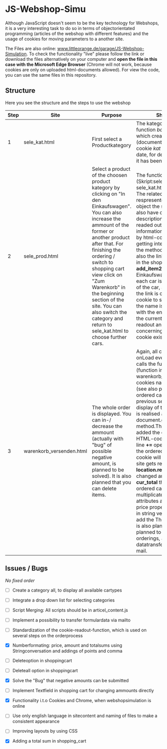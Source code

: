 # JS-Webshop-Simu




Although JavaScript doesn't seem to be the key technology for Webshops, it is a very interesting task to do so in terms of objectorientated programming (articles of the webshop with different features) and the usage of cookies for moving parameters to a another site.

The Files are also online: <a href="http://www.littleorange.de/garage/JS-Webshop-Simulation" target="_blank">www.littleorange.de/garage/JS-Webshop-Simulation</a>.
To check the functionality "live" please follow the link or download the files alternatively on your computer and **open the file in this case with the Microsoft Edge Browser** (Chrome will not work, because cookies are only on uploaded html-documents allowed). For view the code, you can use the same files in this repository.

## Structure

Here you see the structure and the steps to use the webshop

| Step | Site |     Purpose      |          Short Code Description           |
|------|------|------------------|-------------------------------------------|
|   1  | sele_kat.html | First select a Productkategory | The kategory is submitted by the function _bake_ (script on sele_kat.html) which creates the cookie "kat" (document.cookie). Before this, the cookie _kat_ is generated with past expire date, for deleting the "old" kat cookie, if it has been setted before. | 
|   2  |sele_prod.html| Select a product of the choosen product kategory by clicking on "In den Einkaufswagen". You can also increase the ammount of the former or another product after that. For finishing the ordering / switch to shopping cart view click on "Zum Warenkorb" in the beginning section of the site. You can also switch the category and return to sele_kat.html to choose further cars. | The function _t_cookie_readout_ (Skript:sele_prod.html) reads out the in sele_kat.html settet Cookie, named (Kat). The related products are attributes, respresented by the array fzg_list of the object the selected kat. The cars itself also have difference attributes, like description, price or picture, which are readed out. The implementation of the information of the html-site is carried out by html-code, which is dynamically is getting integrated by the DOM-Model via the method _inner HTML_. Through this, also the link is generated to add the car in the shopping-cart (Function **add_item2** in articel_content.js,"In den Einkaufswagen"). The ordered amount of each car is also an attribute of the object of the car, an gets increased by one, if the link is clicked. Simultaneously a cookie to save the amount is generated, the name is the object-name of the car with the ending "\_anzahl". Before this, the current amount is determined by a readout and check of all cookies concerning the described name. If no cookie exists the amount is setted as 1. |
|   3  | warenkorb_versenden.html | The whole order is displayed. You can in-/ decrease the ammount (actually with "bug" of possible negative amount, is planned to be solved). It is also planned that you can delete items. |Again, all cookies are red out using the onLoad event in the body tag, which calls the function **warenkorb_load()** (function in warenkorb_versenden.html).If the cookies name has the ending "\_anzahl" (see also previous point 2) it is a saved, ordered car-type. Also orders of previous sessions are displayed. The display of the table with the ordered data is realised again with the document.getElementById(..)**.innerHTML** method.The stringvariable therefor gets added the order data - embedded in HTML-code - of each car-type line by line **+=** operator. By in- or decreasing the ordered amount, the concerning cookie will be updated set. After this, the site gets reloaded with the **location.reload()** -Method to display the changed amount. Using the variable **cur_total** the total_ammount of each ordered car-type is derived (amount multiplicated with price, while this both attributes are numbers). To Format the price properly, the number is converted in string version, where you can easily add the Thousand-Point. This Formating is also planned for the total sum. It is also planned to display a total_sum of all orderings, a delete function, and a datatransfer possibility, probably via mail.| 

## Issues / Bugs

_No fixed order_

- [ ] Create a category all, to display all available cartypes 
- [ ] Integrate a drop down list for selecting categories
- [ ] Script Merging: All scripts should be in articel_content.js
- [ ] Implement a possibility to transfer formulardata via mailto
- [ ] Standardization of the cookie-readout-function, which is used on several steps on the orderprocess
- [x] Numberformating: price, amount and totalsums using Stringconversation and addings of points and comma
- [ ] Deleteoption in shoppingcart
- [ ] Deleteall option in shoppingcart
- [x] Solve the "Bug" that negative amounts can be submitted
- [ ] Implement Textfield in shopping cart for changing ammounts directly
- [x] Functionality i.t.o Cookies and Chrome, when webshopsimulation is online
- [ ] Use only english language in sitecontent and naming of files to make a consistent appearance
- [ ] Improving layouts by using CSS
- [x] Adding a total sum in shopping_cart







